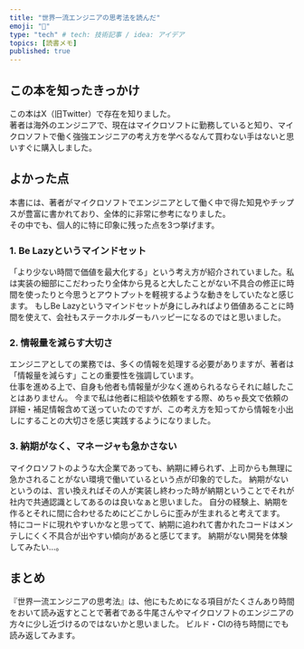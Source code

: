 ```yaml
---
title: "世界一流エンジニアの思考法を読んだ"
emoji: "📘"
type: "tech" # tech: 技術記事 / idea: アイデア
topics: [読書メモ]
published: true
---
```


## この本を知ったきっかけ

この本はX（旧Twitter）で存在を知りました。  
著者は海外のエンジニアで、現在はマイクロソフトに勤務していると知り、マイクロソフトで働く強強エンジニアの考え方を学べるなんて買わない手はないと思いすぐに購入しました。

## よかった点

本書には、著者がマイクロソフトでエンジニアとして働く中で得た知見やチップスが豊富に書かれており、全体的に非常に参考になりました。  
その中でも、個人的に特に印象に残った点を3つ挙げます。

### 1. Be Lazyというマインドセット

「より少ない時間で価値を最大化する」という考え方が紹介されていました。私は実装の細部にこだわったり全体から見ると大したことがない不具合の修正に時間を使ったりと今思うとアウトプットを軽視するような動きをしていたなと感じます。
もしBe Lazyというマインドセットが身にしみればより価値あることに時間を使えて、会社もステークホルダーもハッピーになるのではと思いました。

### 2. 情報量を減らす大切さ

エンジニアとしての業務では、多くの情報を処理する必要がありますが、著者は「情報量を減らす」ことの重要性を強調しています。  
仕事を進める上で、自身も他者も情報量が少なく進められるならそれに越したことはありません。
今まで私は他者に相談や依頼をする際、めちゃ長文で依頼の詳細・補足情報含めて送っていたのですが、この考え方を知ってから情報を小出しにすることの大切さを感じ実践するようになりました。

### 3. 納期がなく、マネージャも急かさない

マイクロソフトのような大企業であっても、納期に縛られず、上司からも無理に急かされることがない環境で働いているという点が印象的でした。
納期がないというのは、言い換えればその人が実装し終わった時が納期ということでそれが社内で共通認識としてあるのは良いなぁと思いました。
自分の経験上、納期を作るとそれに間に合わせるためにどこかしらに歪みが生まれると考えてます。
特にコードに現れやすいかなと思ってて、納期に追われて書かれたコードはメンテしにくく不具合が出やすい傾向があると感じてます。
納期がない開発を体験してみたい…。

## まとめ

『世界一流エンジニアの思考法』は、他にもためになる項目がたくさんあり時間をおいて読み返すとことで著者である牛尾さんやマイクロソフトのエンジニアの方々に少し近づけるのではないかと思いました。
ビルド・CIの待ち時間にでも読み返してみます。

